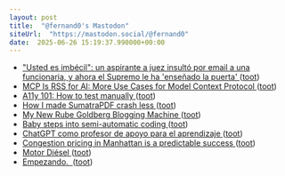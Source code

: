 ```yaml
---
layout: post
title:  "@fernand0's Mastodon"
siteUrl:  "https://mastodon.social/@fernand0"
date:  2025-06-26 15:19:37.990000+00:00
---
```

*  ["Usted es imbécil": un aspirante a juez insultó por email a una funcionaria, y ahora el Supremo le ha 'enseñado la puerta' ](https://www.genbeta.com/actualidad/usted-imbecil-aspirante-a-juez-insulto-email-a-funcionaria-ahora-supremo-le-ha-ensenado-puert) ([toot](https://mastodon.social/@fernand0/114750336400590837))
*  [MCP Is RSS for AI: More Use Cases for Model Context Protocol ](https://thenewstack.io/mcp-is-rss-for-ai-more-use-cases-for-model-context-protocol) ([toot](https://mastodon.social/@fernand0/114750137804956242))
*  [A11y 101: How to test manually ](https://tarnoff.info/2025/05/15/a11y-101-how-to-test-manually) ([toot](https://mastodon.social/@fernand0/114749376121118468))
*  [How I made SumatraPDF crash less ](https://blog.kowalczyk.info/article/c4qb/how-to-make-software-crash-less.htm) ([toot](https://mastodon.social/@fernand0/114749270367789599))
*  [My New Rube Goldberg Blogging Machine ](https://blog.lmorchard.com/2025/06/02/obsidian-rube-goldberg) ([toot](https://mastodon.social/@fernand0/114748902502715683))
*  [Baby steps into semi-automatic coding ](https://blog.lmorchard.com/2025/06/07/semi-automatic-coding) ([toot](https://mastodon.social/@fernand0/114748724169278259))
*  [ChatGPT como profesor de apoyo para el aprendizaje ](https://www.elladodelmal.com/2025/06/chatgpt-como-profesor-de-apoyo-para-el.htm) ([toot](https://mastodon.social/@fernand0/114747021751591291))
*  [Congestion pricing in Manhattan is a predictable success ](https://www.economist.com/united-states/2025/06/19/congestion-pricing-in-manhattan-is-a-predictable-succes) ([toot](https://mastodon.social/@fernand0/114745268558263200))
*  [Motor Diésel ](https://www.flickr.com/photos/fernand0/54597266842) ([toot](https://mastodon.social/@fernand0/114745268313250719))
*  [Empezando.  ](https://avecesunafoto.wordpress.com/2025/06/25/empezando-2) ([toot](https://mastodon.social/@fernand0/114745134825267206))
